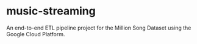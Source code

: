 # music-streaming
An end-to-end ETL pipeline project for the Million Song Dataset using the Google Cloud Platform.
